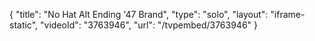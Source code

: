 {
    "title": "No Hat Alt Ending '47 Brand",
    "type": "solo",
    "layout": "iframe-static",
    "videoId": "3763946",
    "url": "\/tvpembed\/3763946"
}